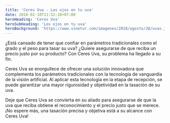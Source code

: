 ```yaml
---
title: 'Ceres Uva - Los ojos en tu uva'
date: 2018-02-10T11:52:18+07:00
heroHeading: 'Ceres Uva'
heroSubHeading: 'Los ojos en tu uva'
heroBackground: 'https://www.vinetur.com/imagenes/2018/agosto/28/uvas.jpg'
---
```



¿Está cansado de tener que confiar en parámetros tradicionales como el grado y el peso para tasar su uva? ¿Quiere asegurarse de que reciba un precio justo por su producto? Con Ceres Uva, su problema ha llegado a su fin.

Ceres Uva se enorgullece de ofrecer una solución innovadora que complementa los parámetros tradicionales con la tecnología de vanguardia de la visión artificial. Al aplicar esta tecnología en la etapa de recepción, se puede garantizar una mayor rigurosidad y objetividad en la tasación de su uva.

Deje que Ceres Uva se convierta en su aliado para asegurarse de que la uva que reciba obtiene el reconocimiento y el precio justo que se merece. ¡No espere más, una tasación precisa y objetiva está a su alcance con Ceres Uva!